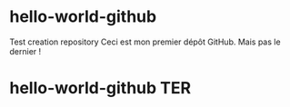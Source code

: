 # hello-world-github
Test creation repository
Ceci est mon premier dépôt GitHub.
Mais pas le dernier !
# hello-world-github TER
